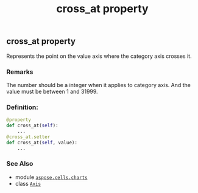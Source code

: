 ﻿---
title: cross_at property
second_title: Aspose.Cells for Python via .NET API References
description: 
type: docs
weight: 110
url: /aspose.cells.charts/axis/cross_at/
is_root: false
---

## cross_at property


Represents the point on the value axis where the category axis crosses it.

### Remarks 


The number should be a integer when it applies to category axis.
And the value must be between 1 and 31999.
### Definition:
```python
@property
def cross_at(self):
    ...
@cross_at.setter
def cross_at(self, value):
    ...
```

### See Also
* module [`aspose.cells.charts`](../../)
* class [`Axis`](/cells/python-net/aspose.cells.charts/axis)
